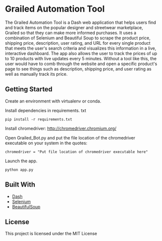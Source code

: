 # Grailed Automation Tool

The Grailed Automation Tool is a Dash web application that helps users find and track items on the popular designer and streetwear marketplace, Grailed so that they can make more informed purchases. It uses a combination of Selenium and Beautiful Soup to scrape the product price, shipping price, description, user rating, and URL for every single product that meets the user's search criteria and visualizes this information in a live, interactive dashboard. The app also allows the user to track the prices of up to 10 products with live updates every 5 minutes. Without a tool like this, the user would have to comb through the website and open a specific product's page to see things such as description, shipping price, and user rating as well as manually track its price. 

## Getting Started

Create an environment with virtualenv or conda.

Install dependencies in requirements. txt

```
pip install -r requirements.txt
```

Install chromedriver: http://chromedriver.chromium.org/

Open Grailed_Bot.py and put the file location of the chromedriver executable on your system in the quotes:

```
chromedriver = "Put file location of chromedriver executable here"
```

Launch the app.

```
python app.py
```


## Built With

* [Dash](https://plot.ly/dash/)
* [Selenium](https://www.seleniumhq.org/)
* [BeautifulSoup](https://www.crummy.com/software/BeautifulSoup/bs4/doc/)


## License

This project is licensed under the MIT License

